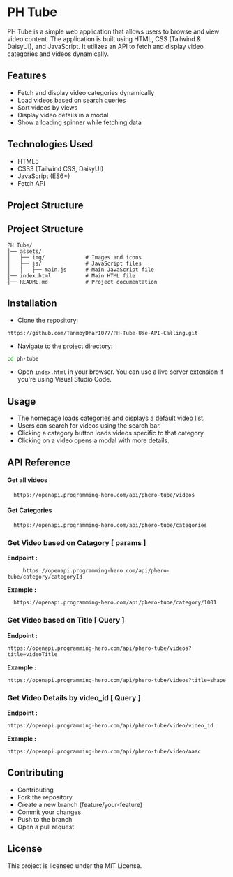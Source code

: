 
# PH Tube

PH Tube is a simple web application that allows users to browse and view video content. The application is built using HTML, CSS (Tailwind & DaisyUI), and JavaScript. It utilizes an API to fetch and display video categories and videos dynamically.

## Features

* Fetch and display video categories dynamically
* Load videos based on search queries
* Sort videos by views
* Display video details in a modal
* Show a loading spinner while fetching data
## Technologies Used

* HTML5
* CSS3 (Tailwind CSS, DaisyUI)
* JavaScript (ES6+)
* Fetch API
## Project Structure

## Project Structure
```
PH Tube/
│── assets/
│   ├── img/             # Images and icons
│   ├── js/              # JavaScript files
│   │   ├── main.js      # Main JavaScript file
│── index.html           # Main HTML file
│── README.md            # Project documentation
```
## Installation

* Clone the repository: 
```http
https://github.com/TanmoyDhar1077/PH-Tube-Use-API-Calling.git
```
* Navigate to the project directory: 
```bash
cd ph-tube
```
* Open `index.html` in your browser. You can use a live server extension if you're using Visual Studio Code.

## Usage
* The homepage loads categories and displays a default video list.
* Users can search for videos using the search bar.
* Clicking a category button loads videos specific to that category.
* Clicking on a video opens a modal with more details.

## API Reference

#### Get all videos

```http
  https://openapi.programming-hero.com/api/phero-tube/videos
```

#### Get Categories

```http
  https://openapi.programming-hero.com/api/phero-tube/categories
```

### Get Video based on Catagory [ params ]

 **Endpoint :** 
```http
     https://openapi.programming-hero.com/api/phero-tube/category/categoryId
```
**Example :**
```http
  https://openapi.programming-hero.com/api/phero-tube/category/1001
```

### Get Video based on Title [ Query ]

**Endpoint :** 
```http
https://openapi.programming-hero.com/api/phero-tube/videos?title=videoTitle
```
**Example :**
```http
https://openapi.programming-hero.com/api/phero-tube/videos?title=shape
```

### Get Video Details by video_id [ Query ]

**Endpoint :** 
```http
https://openapi.programming-hero.com/api/phero-tube/video/video_id
```
**Example :** 
```http
https://openapi.programming-hero.com/api/phero-tube/video/aaac
```


## Contributing
* Contributing
* Fork the repository
* Create a new branch (feature/your-feature)
* Commit your changes
* Push to the branch
* Open a pull request

## License

This project is licensed under the MIT License.
